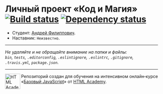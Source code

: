 # Личный проект «Код и Магия» [![Build status][travis-image]][travis-url] [![Dependency status][dependency-image]][dependency-url]

* Студент: [Андрей Филиппович](https://up.htmlacademy.ru/javascript/7/user/116079).
* Наставник: `Неизвестно`.

---

_Не удаляйте и не обращайте внимание на папки и файлы:_<br>
_`bin`, `tests`, `.editorconfig`, `.eslintignore`, `.eslintrc`, `.gitignore`, `.travis.yml`, `package.json`._

---

<a href="https://htmlacademy.ru/intensive/javascript"><img align="left" width="50" height="50" title="HTML Academy" src="https://up.htmlacademy.ru/static/img/intensive/javascript/logo-for-github.svg"></a>

Репозиторий создан для обучения на интенсивном онлайн‑курсе «[Базовый JavaScript](https://htmlacademy.ru/intensive/javascript)» от [HTML Academy](https://htmlacademy.ru).

[travis-image]: https://travis-ci.org/htmlacademy-javascript/116079-code-and-magick.svg?branch=master
[travis-url]: https://travis-ci.org/htmlacademy-javascript/116079-code-and-magick
[dependency-image]: https://david-dm.org/htmlacademy-javascript/116079-code-and-magick.svg?style=flat-square
[dependency-url]: https://david-dm.org/htmlacademy-javascript/116079-code-and-magick
